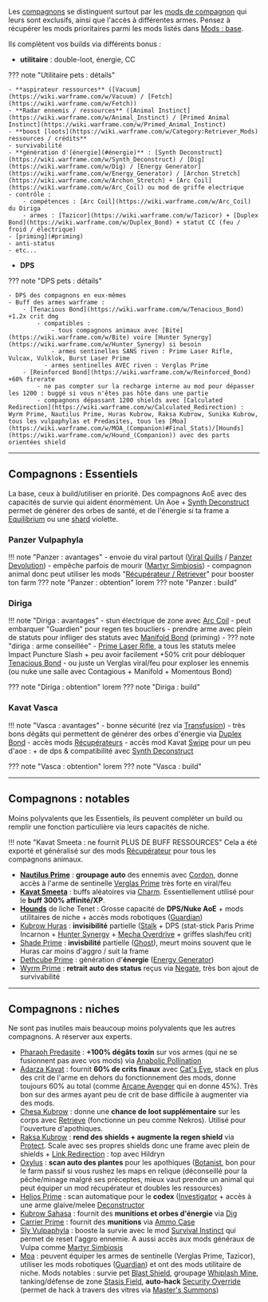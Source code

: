 Les [compagnons](https://wiki.warframe.com/w/Companion) se distinguent surtout par les [mods de compagnon](https://wiki.warframe.com/w/Companion_Mods) qui leurs sont exclusifs, ainsi que l'accès à différentes armes. Pensez à récupérer les mods prioritaires parmi les mods listés dans [Mods : base](#mods--base).


Ils complètent vos builds via différents bonus :

- **utilitaire** : double-loot, énergie, CC

??? note "Utilitaire pets : détails"

    - **aspirateur ressources** ([Vacuum](https://wiki.warframe.com/w/Vacuum) / [Fetch](https://wiki.warframe.com/w/Fetch))
    - **Radar ennemis / ressources** ([Animal Instinct](https://wiki.warframe.com/w/Animal_Instinct) / [Primed Animal Instinct](https://wiki.warframe.com/w/Primed_Animal_Instinct)
    - **boost [loots](https://wiki.warframe.com/w/Category:Retriever_Mods) ressources / crédits**
    - survivabilité
    - **génération d'[énergie](#énergie)** : [Synth Deconstruct](https://wiki.warframe.com/w/Synth_Deconstruct) / [Dig](https://wiki.warframe.com/w/Dig) / [Energy Generator](https://wiki.warframe.com/w/Energy_Generator) / [Archon Stretch](https://wiki.warframe.com/w/Archon_Stretch) + [Arc Coil](https://wiki.warframe.com/w/Arc_Coil) ou mod de griffe electrique
    - contrôle :
        - compétences : [Arc Coil](https://wiki.warframe.com/w/Arc_Coil) du Diriga
        - armes : [Tazicor](https://wiki.warframe.com/w/Tazicor) + [Duplex Bond](https://wiki.warframe.com/w/Duplex_Bond) + statut CC (feu / froid / électrique)
    - [priming](#priming)
    - anti-status
    - etc...

- **DPS**

??? note "DPS pets : détails"

    - DPS des compagnons en eux-mêmes
    - Buff des armes warframe : 
        - [Tenacious Bond](https://wiki.warframe.com/w/Tenacious_Bond) +1.2x crit dmg
            - compatibles : 
                - tous compagnons animaux avec [Bite](https://wiki.warframe.com/w/Bite) voire [Hunter Synergy](https://wiki.warframe.com/w/Hunter_Synergy) si besoin
                - armes sentinelles SANS riven : Prime Laser Rifle, Vulcax, Vulklok, Burst Laser Prime
              - armes sentinelles AVEC riven : Verglas Prime
        - [Reinforced Bond](https://wiki.warframe.com/w/Reinforced_Bond) +60% firerate
            - ne pas compter sur la recharge interne au mod pour dépasser les 1200 : buggé si vous n'êtes pas hôte dans une partie
            - compagnons dépassant 1200 shields avec [Calculated Redirection](https://wiki.warframe.com/w/Calculated_Redirection) : Wyrm Prime, Nautilus Prime, Huras Kubrow, Raksa Kubrow, Sunika Kubrow, tous les vulpaphylas et Predasites, tous les [Moa](https://wiki.warframe.com/w/MOA_(Companion)#Final_Stats)/[Hounds](https://wiki.warframe.com/w/Hound_(Companion)) avec des parts orientées shield

-------------

## **Compagnons : Essentiels**
La base, ceux à build/utiliser en priorité. Des compagnons AoE avec des capacités de survie qui aident énormément. Un Aoe + [Synth Deconstruct](https://wiki.warframe.com/w/Synth_Deconstruct) permet de générer des orbes de santé, et de l'énergie si ta frame a [Equilibrium](https://wiki.warframe.com/w/Equilibrium) ou une [shard](https://wiki.warframe.com/w/Archon_Shard) violette.

### **Panzer Vulpaphyla** 
!!! note "Panzer : avantages"
    - envoie du viral partout ([Viral Quills](https://wiki.warframe.com/w/Viral_Quills) / [Panzer Devolution](https://wiki.warframe.com/w/Panzer_Devolution))
    - empêche parfois de mourir ([Martyr Simbiosis](https://wiki.warframe.com/w/Martyr_Symbiosis))
    - compagnon animal donc peut utiliser les mods "[Récupérateur / Retriever](https://wiki.warframe.com/w/Category:Retriever_Mods)" pour booster ton farm
??? note "Panzer : obtention"
    lorem
??? note "Panzer : build"

### **Diriga**
!!! note "Diriga : avantages"
    - stun électrique de zone avec [Arc Coil](https://wiki.warframe.com/w/Arc_Coil)
    - peut embarquer "Guardien" pour regen tes boucliers
    - prendre arme avec plein de statuts pour infliger des statuts avec [Manifold Bond](https://wiki.warframe.com/w/Manifold_Bond) (priming)
    - ??? note "diriga : arme conseillée" 
        - [Prime Laser Rifle](https://wiki.warframe.com/w/Prime_Laser_Rifle), a tous les statuts melee Impact Puncture Slash + peu avoir facilement +50% crit pour débloquer [Tenacious Bond](https://wiki.warframe.com/w/Tenacious_Bond)
        - ou juste un Verglas viral/feu pour exploser les ennemis (ou nuke une salle avec Contagious + Manifold + Momentous Bond)

??? note "Diriga : obtention"
    lorem
??? note "Diriga : build"

### **Kavat Vasca**
!!! note "Vasca : avantages"
    - bonne sécurité (rez via [Transfusion](https://wiki.warframe.com/w/Transfusion))
    - très bons dégâts qui permettent de générer des orbes d'énergie via [Duplex Bond](https://wiki.warframe.com/w/Duplex_Bond)
    - accès mods [Récupérateurs](https://wiki.warframe.com/w/Category:Retriever_Mods)
    - accès mod Kavat [Swipe](https://wiki.warframe.com/w/Swipe) pour un peu d'aoe : + de dps & compatibilité avec [Synth Deconstruct](https://wiki.warframe.com/w/Synth_Deconstruct)
  
??? note "Vasca : obtention"
    lorem
??? note "Vasca : build"

-------------

## **Compagnons : notables**

Moins polyvalents que les Essentiels, ils peuvent compléter un build ou remplir une fonction particulière via leurs capacités de niche.

!!! note "Kavat Smeeta : ne fournit PLUS DE BUFF RESSOURCES"
    Cela a été exporté et généralisé sur des mods [Récupérateur](https://wiki.warframe.com/w/Category:Retriever_Mods) pour tous les compagnons animaux.

- **[Nautilus Prime]([https://wiki.warframe.com/w/Nautilus](https://wiki.warframe.com/w/Nautilus/Prime))** : **groupage auto** des ennemis avec [Cordon](https://wiki.warframe.com/w/Cordon), donne accès à l'arme de sentinelle [Verglas Prime](https://wiki.warframe.com/w/Verglas_Prime) très forte en viral/feu
- **[Kavat Smeeta](https://wiki.warframe.com/w/Smeeta_Kavat)** : buffs aléatoires via [Charm](https://wiki.warframe.com/w/Charm). Essentiellement utilisé pour le **buff 300% affinité/XP**. 
- [**Hounds**](https://wiki.warframe.com/w/Hound_(Companion)) de liche Tenet : Grosse capacité de **DPS/Nuke AoE** + mods utilitaires de niche + accès mods robotiques ([Guardian](https://wiki.warframe.com/w/Guardian))
- [Kubrow Huras](https://wiki.warframe.com/w/Huras_Kubrow) : **invisibilité** partielle ([Stalk](https://wiki.warframe.com/w/Stalk) + DPS (stat-stick Paris Prime Incarnon + [Hunter Synergy](https://wiki.warframe.com/w/Hunter_Synergy) + [Mecha Overdrive](https://wiki.warframe.com/w/Mecha_Overdrive) + griffes slash/feu crit)
- [Shade Prime](https://wiki.warframe.com/w/Shade/Prime) : **invisbilité** partielle ([Ghost](https://wiki.warframe.com/w/Ghost)), meurt moins souvent que le Huras car moins d'aggro / suit la frame
- [Dethcube Prime](https://wiki.warframe.com/w/Dethcube/Prime) : génération d'**énergie** ([Energy Generator](https://wiki.warframe.com/w/Energy_Generator))
- [Wyrm Prime](https://wiki.warframe.com/w/Wyrm/Prime) : **retrait auto des status** reçus via [Negate](https://wiki.warframe.com/w/Negate), très bon ajout de survivabilité

--------------

## **Compagnons : niches**

Ne sont pas inutiles mais beaucoup moins polyvalents que les autres compagnons. A réserver aux experts.

- [Pharaoh Predasite](https://wiki.warframe.com/w/Pharaoh_Predasite) : **+100% dégâts toxin** sur vos armes (qui ne se fusionnent pas avec vos mods) via [Anabolic Pollination](https://wiki.warframe.com/w/Anabolic_Pollination)
- [Adarza Kavat](https://wiki.warframe.com/w/Adarza_Kavat) : fournit **60% de crits finaux** avec [Cat's Eye](https://wiki.warframe.com/w/Cat%27s_Eye), stack en plus des crit de l'arme en dehors du fonctionnement des mods, donne toujours 60% au total (comme [Arcane Avenger](https://wiki.warframe.com/w/Arcane_Avenger) qui en donne 45%). Très bon sur des armes ayant peu de crit de base difficile à augmenter via des mods.
- [Chesa Kubrow](https://wiki.warframe.com/w/Chesa_Kubrow) : donne une **chance de loot supplémentaire** sur les corps avec [Retrieve](https://wiki.warframe.com/w/Retrieve) (fonctionne un peu comme Nekros). Utilisé pour l'ouverture d'apothiques.
- [Raksa Kubrow](https://wiki.warframe.com/w/Raksa_Kubrow) : **rend des shields + augmente la regen shield** via [Protect](https://wiki.warframe.com/w/Protect). Scale avec ses propres shields donc une frame avec plein de shields + [Link Redirection](https://wiki.warframe.com/w/Link_Redirection) : top avec Hildryn
- [Oxylus](https://wiki.warframe.com/w/Oxylus) : **scan auto des plantes** pour les apothiques ([Botanist](https://wiki.warframe.com/w/Botanist), bon pour le farm passif si vous rushez les maps en relique (déconseillé pour la pêche/minage malgré ses préceptes, mieux vaut prendre un animal qui peut équiper un mod récupérateur et doubles les ressources)
- [Helios Prime](https://wiki.warframe.com/w/Helios/Prime) : scan automatique pour le **codex** ([Investigator](https://wiki.warframe.com/w/Investigator) + accès à une arme glaive/melee [Deconstructor](https://wiki.warframe.com/w/Deconstructor)
- [Kubrow Sahasa](https://wiki.warframe.com/w/Sahasa_Kubrow) : fournit des **munitions et orbes d'énergie** via [Dig](https://wiki.warframe.com/w/Dig)
- [Carrier Prime](https://wiki.warframe.com/w/Carrier/Prime) : fournit des **munitions** via [Ammo Case](https://wiki.warframe.com/w/Ammo_Case)
- [Sly Vulpaphyla](https://wiki.warframe.com/w/Sly_Vulpaphyla) : booste la survie avec le mod [Survival Instinct](https://wiki.warframe.com/w/Sly_Vulpaphyla) qui permet de reset l'aggro ennemie. A aussi accès aux mods généraux de Vulpa comme [Martyr Simbiosis](https://wiki.warframe.com/w/Martyr_Symbiosis)
- [Moa](https://wiki.warframe.com/w/MOA_(Companion)) : peuvent équiper les armes de sentinelle (Verglas Prime, Tazicor), utiliser les mods robotiques ([Guardian](https://wiki.warframe.com/w/Guardian)) et ont des mods utilitaire de niche. Mods notables : survie pet [Blast Shield](https://wiki.warframe.com/w/Blast_Shield), groupage [Whiplash Mine](https://wiki.warframe.com/w/Whiplash_Mine), tanking/défense de zone [Stasis Field](https://wiki.warframe.com/w/Stasis_Field), **auto-hack** [Security Override](https://wiki.warframe.com/w/Security_Override) (permet de hack à travers des vitres via [Master's Summons](https://wiki.warframe.com/w/Master%27s_Summons))
